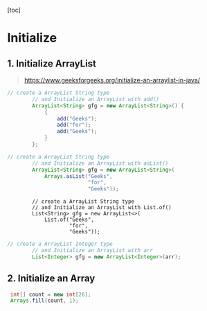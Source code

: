 [toc]

# Initialize

## 1. Initialize ArrayList

> https://www.geeksforgeeks.org/initialize-an-arraylist-in-java/

```java
// create a ArrayList String type 
        // and Initialize an ArrayList with add() 
        ArrayList<String> gfg = new ArrayList<String>() { 
            { 
                add("Geeks"); 
                add("for"); 
                add("Geeks"); 
            } 
        }; 
```

```java
// create a ArrayList String type 
        // and Initialize an ArrayList with asList() 
        ArrayList<String> gfg = new ArrayList<String>( 
            Arrays.asList("Geeks", 
                          "for", 
                          "Geeks")); 
```

```
        // create a ArrayList String type 
        // and Initialize an ArrayList with List.of() 
        List<String> gfg = new ArrayList<>( 
            List.of("Geeks", 
                    "for", 
                    "Geeks")); 
```

```java
// create a ArrayList Integer type 
        // and Initialize an ArrayList with arr 
        List<Integer> gfg = new ArrayList<Integer>(arr);
```

## 2. Initialize an Array

```java
 int[] count = new int[26];
 Arrays.fill(count, 1);
```

